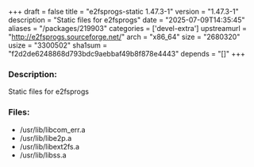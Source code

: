 +++
draft = false
title = "e2fsprogs-static 1.47.3-1"
version = "1.47.3-1"
description = "Static files for e2fsprogs"
date = "2025-07-09T14:35:45"
aliases = "/packages/219903"
categories = ['devel-extra']
upstreamurl = "http://e2fsprogs.sourceforge.net/"
arch = "x86_64"
size = "2680320"
usize = "3300502"
sha1sum = "f2d2de6248868d793bdc9aebbaf49b8f878e4443"
depends = "[]"
+++
### Description: 
Static files for e2fsprogs

### Files: 
* /usr/lib/libcom_err.a
* /usr/lib/libe2p.a
* /usr/lib/libext2fs.a
* /usr/lib/libss.a
